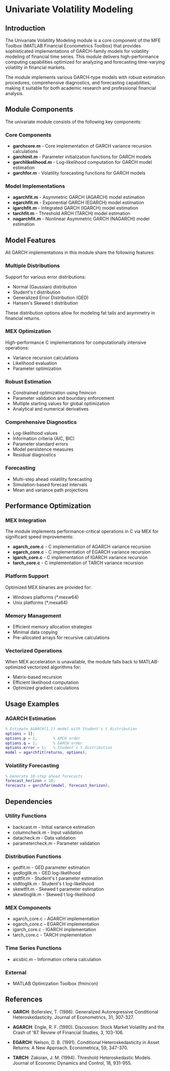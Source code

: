 # Univariate Volatility Modeling

## Introduction

The Univariate Volatility Modeling module is a core component of the MFE Toolbox (MATLAB Financial Econometrics Toolbox) that provides sophisticated implementations of GARCH-family models for volatility modeling of financial time series. This module delivers high-performance computing capabilities optimized for analyzing and forecasting time-varying volatility in financial markets.

The module implements various GARCH-type models with robust estimation procedures, comprehensive diagnostics, and forecasting capabilities, making it suitable for both academic research and professional financial analysis.

## Module Components

The univariate module consists of the following key components:

### Core Components

- **garchcore.m** - Core implementation of GARCH variance recursion calculations
- **garchinit.m** - Parameter initialization functions for GARCH models
- **garchlikelihood.m** - Log-likelihood computation for GARCH model estimation
- **garchfor.m** - Volatility forecasting functions for GARCH models

### Model Implementations

- **agarchfit.m** - Asymmetric GARCH (AGARCH) model estimation
- **egarchfit.m** - Exponential GARCH (EGARCH) model estimation
- **igarchfit.m** - Integrated GARCH (IGARCH) model estimation
- **tarchfit.m** - Threshold ARCH (TARCH) model estimation
- **nagarchfit.m** - Nonlinear Asymmetric GARCH (NAGARCH) model estimation

## Model Features

All GARCH implementations in this module share the following features:

### Multiple Distributions

Support for various error distributions:
- Normal (Gaussian) distribution
- Student's t distribution
- Generalized Error Distribution (GED)
- Hansen's Skewed t distribution

These distribution options allow for modeling fat tails and asymmetry in financial returns.

### MEX Optimization

High-performance C implementations for computationally intensive operations:
- Variance recursion calculations
- Likelihood evaluation
- Parameter optimization

### Robust Estimation

- Constrained optimization using fmincon
- Parameter validation and boundary enforcement
- Multiple starting values for global optimization
- Analytical and numerical derivatives

### Comprehensive Diagnostics

- Log-likelihood values
- Information criteria (AIC, BIC)
- Parameter standard errors
- Model persistence measures
- Residual diagnostics

### Forecasting

- Multi-step ahead volatility forecasting
- Simulation-based forecast intervals
- Mean and variance path projections

## Performance Optimization

### MEX Integration

The module implements performance-critical operations in C via MEX for significant speed improvements:

- **agarch_core.c** - C implementation of AGARCH variance recursion
- **egarch_core.c** - C implementation of EGARCH variance recursion
- **igarch_core.c** - C implementation of IGARCH variance recursion
- **tarch_core.c** - C implementation of TARCH variance recursion

### Platform Support

Optimized MEX binaries are provided for:
- Windows platforms (*.mexw64)
- Unix platforms (*.mexa64)

### Memory Management

- Efficient memory allocation strategies
- Minimal data copying
- Pre-allocated arrays for recursive calculations

### Vectorized Operations

When MEX acceleration is unavailable, the module falls back to MATLAB-optimized vectorized algorithms for:
- Matrix-based recursion
- Efficient likelihood computation
- Optimized gradient calculations

## Usage Examples

### AGARCH Estimation

```matlab
% Estimate AGARCH(1,1) model with Student's t distribution
options = [];
options.p = 1;       % ARCH order
options.q = 1;       % GARCH order
options.error = 1;   % Student's t distribution
model = agarchfit(returns, options);
```

### Volatility Forecasting

```matlab
% Generate 10-step ahead forecasts
forecast_horizon = 10;
forecasts = garchfor(model, forecast_horizon);
```

## Dependencies

### Utility Functions
- backcast.m - Initial variance estimation
- columncheck.m - Input validation
- datacheck.m - Data validation
- parametercheck.m - Parameter validation

### Distribution Functions
- gedfit.m - GED parameter estimation
- gedloglik.m - GED log-likelihood
- stdtfit.m - Student's t parameter estimation
- stdtloglik.m - Student's t log-likelihood
- skewtfit.m - Skewed t parameter estimation
- skewtloglik.m - Skewed t log-likelihood

### MEX Components
- agarch_core.c - AGARCH implementation
- egarch_core.c - EGARCH implementation
- igarch_core.c - IGARCH implementation
- tarch_core.c - TARCH implementation

### Time Series Functions
- aicsbic.m - Information criteria calculation

### External
- MATLAB Optimization Toolbox (fmincon)

## References

- **GARCH**: Bollerslev, T. (1986). Generalized Autoregressive Conditional Heteroskedasticity. Journal of Econometrics, 31, 307-327.

- **AGARCH**: Engle, R. F. (1990). Discussion: Stock Market Volatility and the Crash of '87. Review of Financial Studies, 3, 103-106.

- **EGARCH**: Nelson, D. B. (1991). Conditional Heteroskedasticity in Asset Returns: A New Approach. Econometrica, 59, 347-370.

- **TARCH**: Zakoian, J. M. (1994). Threshold Heteroskedastic Models. Journal of Economic Dynamics and Control, 18, 931-955.